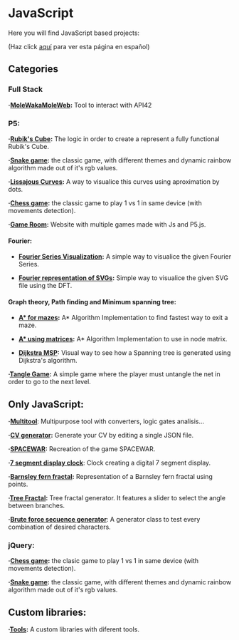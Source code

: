 # JavaScript

Here you will find JavaScript based projects:

(Haz click [aquí](./javascript.es.md) para ver esta página en español)

## Categories

### Full Stack

**·[MoleWakaMoleWeb](https://github.com/Jkutkut/MoleWakaMoleWeb):** Tool to interact with API42

### P5:

**·[Rubik's Cube](https://github.com/Jkutkut/JS-Rubik_Cube):** The logic in order to create a represent a fully functional Rubik's Cube.

**·[Snake game](https://github.com/Jkutkut/Js_Snake-Game):** the classic game, with different themes and dynamic rainbow algorithm made out of it's rgb values.

**·[Lissajous Curves](https://github.com/Jkutkut/JS-Lissajous-curves):** A way to visualice this curves using aproximation by dots.

**·[Chess game](https://github.com/Jkutkut/Js_Chess-Game):** the classic game to play 1 vs 1 in same device (with movements detection).

**·[Game Room](https://github.com/Jkutkut/JS-GameRoom):** Website with multiple games made with Js and P5.js.

<!-- **·[]():**  -->
<!-- **·[]():**  -->
<!-- **·[]():**  -->
<!-- **·[]():**  -->
<!-- **·[]():**  -->

#### Fourier:
- **[Fourier Series Visualization](https://github.com/Jkutkut/JS-Fourier-Series-Visualization):** A simple way to visualice the given Fourier Series.

- **[Fourier representation of SVGs](https://github.com/Jkutkut/JS-Drawing-SVGs-using-DFT):** Simple way to visualice the given SVG file using the DFT.

#### Graph theory, Path finding and Minimum spanning tree:
- **[A* for mazes](https://github.com/Jkutkut/JS-A_Star-for-mazes):** A* Algorithm Implementation to find fastest way to exit a maze.

- **[A* using matrices](https://github.com/Jkutkut/JS-A_Star-Path-Finding-Matrices):** A* Algorithm Implementation to use in node matrix.

- **[Dijkstra MSP](https://github.com/Jkutkut/JS-Dijkstra-Minimum-Spanning-Tree):** Visual way to see how a Spanning tree is generated using Dijkstra's algorithm.

**·[Tangle Game](https://github.com/Jkutkut/JS-Tangle_Game):** A simple game where the player must untangle the net in order to go to the next level.


## Only JavaScript:
**·[Multitool](https://github.com/Jkutkut/JS-MultiTool)**: Multipurpose tool with converters, logic gates analisis...

**·[CV generator](https://github.com/Jkutkut/CV-Jkutkut):** Generate your CV by editing a single JSON file.

**·[SPACEWAR](https://github.com/Jkutkut/JS-SPACEWAR):** Recreation of the game SPACEWAR.

**·[7 segment display clock](https://github.com/Jkutkut/Js-Seven-segment-display-clock)**: Clock creating a digital 7 segment display.

**·[Barnsley fern fractal](https://github.com/Jkutkut/Js_Barnsley-fern-fractal):** Representation of a Barnsley fern fractal using points.

**·[Tree Fractal](https://github.com/Jkutkut/Js_Tree-Fractal):** Tree fractal generator. It features a slider to select the angle between branches.

**·[Brute force secuence generator](https://github.com/Jkutkut/JS-PasswordBruteForce)**: A generator class to test every combination of desired characters.

### jQuery:

**·[Chess game](https://github.com/Jkutkut/Js_Chess-Game):** the clasic game to play 1 vs 1 in same device (with movements detection).

**·[Snake game](https://github.com/Jkutkut/Js_Snake-Game):** the classic game, with different themes and dynamic rainbow algorithm made out of it's rgb values.

## Custom libraries:

**·[Tools](https://github.com/Jkutkut/JS-tools):** A custom libraries with diferent tools.
